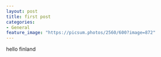 ```yaml
---
layout: post
title: first post
categories:
- General
feature_image: "https://picsum.photos/2560/600?image=872"
---
```


hello finland
